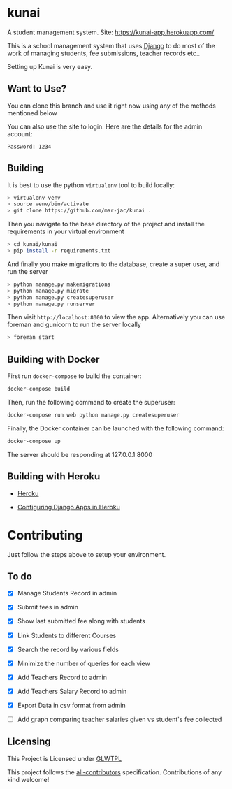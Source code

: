 # kunai
A student management system. Site: https://kunai-app.herokuapp.com/

This is a school management system that uses
[Django](https://www.google.com/search?client=opera&q=django+admin&sourceid=opera&ie=UTF-8&oe=UTF-8) to 
do most of the work of managing students, fee submissions, teacher records etc..

Setting up Kunai is very easy.

## Want to Use?
You can clone this branch and use it right now using any of the methods mentioned below

You can also use the site to login. Here are the details for the admin account:

```Username: admin
Password: 1234
```

## Building

It is best to use the python `virtualenv` tool to build locally:

```bash
> virtualenv venv
> source venv/bin/activate
> git clone https://github.com/mar-jac/kunai .
```
Then you navigate to the base directory of the project and install the requirements in your virtual environment

```bash
> cd kunai/kunai
> pip install -r requirements.txt
```
And finally you make migrations to the database, create a super user, and run the server
```bash
> python manage.py makemigrations
> python manage.py migrate
> python manage.py createsuperuser
> python manage.py runserver
```

Then visit `http://localhost:8000` to view the app. Alternatively you
can use foreman and gunicorn to run the server locally

```bash
> foreman start
```
## Building with Docker
First run `docker-compose` to build the container:

```bash
docker-compose build
```

Then, run the following command to create the superuser:

```bash
docker-compose run web python manage.py createsuperuser
```

Finally, the Docker container can be launched with the following command:

```bash
docker-compose up
```

The server should be responding at 127.0.0.1:8000


## Building with Heroku
- [Heroku](https://devcenter.heroku.com/articles/deploying-python)

- [Configuring Django Apps in Heroku](https://devcenter.heroku.com/articles/django-app-configuration)


# Contributing

Just follow the steps above to setup your environment.

## To do

- [x] Manage Students Record in admin
- [x] Submit fees in admin
- [x] Show last submitted fee along with students
- [x] Link Students to different Courses
- [x] Search the record by various fields
- [x] Minimize the number of queries for each view
- [x] Add Teachers Record to admin
- [x] Add Teachers Salary Record to admin
- [x] Export Data in csv format from admin
- [ ] Add graph comparing teacher salaries given vs student's fee collected


## Licensing
This Project is Licensed under [GLWTPL](LICENSE)


This project follows the [all-contributors](https://github.com/all-contributors/all-contributors) specification. Contributions of any kind welcome!

